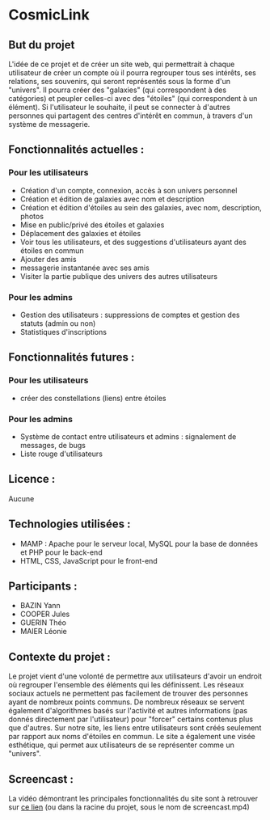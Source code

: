# CosmicLink

## But du projet

L'idée de ce projet et de créer un site web, qui permettrait à chaque utilisateur de créer un compte où il pourra regrouper tous ses intérêts, ses relations, ses souvenirs, qui seront représentés sous la forme d'un "univers". Il pourra créer des "galaxies" (qui correspondent à des catégories) et peupler celles-ci avec des "étoiles" (qui correspondent à un élément). 
Si l'utilisateur le souhaite, il peut se connecter à d'autres personnes qui partagent des centres d'intérêt en commun, à travers d'un système de messagerie.


## Fonctionnalités actuelles :

### Pour les utilisateurs

- Création d'un compte, connexion, accès à son univers personnel
- Création et édition de galaxies avec nom et description
- Création et édition d'étoiles au sein des galaxies, avec nom, description, photos
- Mise en public/privé des étoiles et galaxies
- Déplacement des galaxies et étoiles
- Voir tous les utilisateurs, et des suggestions d'utilisateurs ayant des étoiles en commun
- Ajouter des amis
- messagerie instantanée avec ses amis
- Visiter la partie publique des univers des autres utilisateurs

### Pour les admins
- Gestion des utilisateurs : suppressions de comptes et gestion des statuts (admin ou non)
- Statistiques d'inscriptions

## Fonctionnalités futures :

### Pour les utilisateurs
- créer des constellations (liens) entre étoiles


### Pour les admins
- Système de contact entre utilisateurs et admins : signalement de messages, de bugs
- Liste rouge d'utilisateurs 

## Licence : 
Aucune

## Technologies utilisées :

- MAMP : Apache pour le serveur local, MySQL pour la base de données et PHP pour le back-end
- HTML, CSS, JavaScript pour le front-end

## Participants :

- BAZIN Yann
- COOPER Jules
- GUERIN Théo
- MAIER Léonie

## Contexte du projet : 

Le projet vient d'une volonté de permettre aux utilisateurs d'avoir un endroit où regrouper l'ensemble des éléments qui les définissent. Les réseaux sociaux actuels ne permettent pas facilement de trouver des personnes ayant de nombreux points communs. 
De nombreux réseaux se servent également d'algorithmes basés sur l'activité et autres informations (pas donnés directement par l'utilisateur) pour "forcer" certains contenus plus que d'autres. 
Sur notre site, les liens entre utilisateurs sont créés seulement par rapport aux noms d'étoiles en commun.
Le site a également une visée esthétique, qui permet aux utilisateurs de se représenter comme un "univers".


## Screencast : 
La vidéo démontrant les principales fonctionnalités du site sont à retrouver sur [ce lien](https://gitlab.istic.univ-rennes1.fr/jcooper/cosmiclink/-/blob/newMain/screencast.mp4) (ou dans la racine du projet, sous le nom de screencast.mp4)
